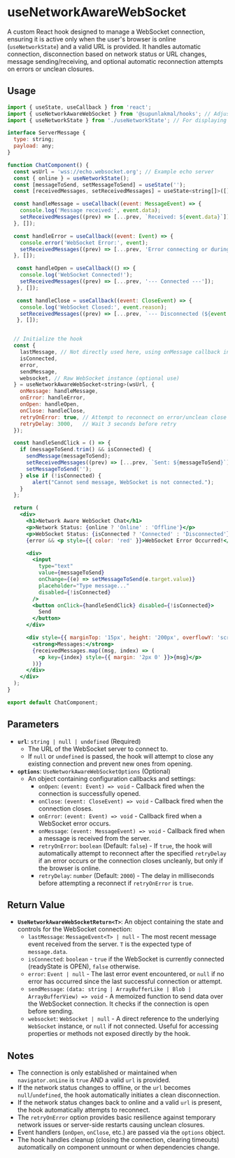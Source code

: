 # useNetworkAwareWebSocket

A custom React hook designed to manage a WebSocket connection, ensuring it is active only when the user's browser is online (`useNetworkState`) and a valid URL is provided. It handles automatic connection, disconnection based on network status or URL changes, message sending/receiving, and optional automatic reconnection attempts on errors or unclean closures.

## Usage

```jsx
import { useState, useCallback } from 'react';
import { useNetworkAwareWebSocket } from '@supunlakmal/hooks'; // Adjust import path
import { useNetworkState } from './useNetworkState'; // For displaying status

interface ServerMessage {
  type: string;
  payload: any;
}

function ChatComponent() {
  const wsUrl = 'wss://echo.websocket.org'; // Example echo server
  const { online } = useNetworkState();
  const [messageToSend, setMessageToSend] = useState('');
  const [receivedMessages, setReceivedMessages] = useState<string[]>([]);

  const handleMessage = useCallback((event: MessageEvent) => {
    console.log('Message received:', event.data);
    setReceivedMessages((prev) => [...prev, `Received: ${event.data}`]);
  }, []);

  const handleError = useCallback((event: Event) => {
    console.error('WebSocket Error:', event);
    setReceivedMessages((prev) => [...prev, 'Error connecting or during connection.']);
  }, []);

   const handleOpen = useCallback(() => {
    console.log('WebSocket Connected!');
    setReceivedMessages((prev) => [...prev, '--- Connected ---']);
   }, []);

   const handleClose = useCallback((event: CloseEvent) => {
    console.log('WebSocket Closed:', event.reason);
    setReceivedMessages((prev) => [...prev, `--- Disconnected (${event.code}) ---`]);
   }, []);


  // Initialize the hook
  const {
    lastMessage, // Not directly used here, using onMessage callback instead
    isConnected,
    error,
    sendMessage,
    websocket, // Raw WebSocket instance (optional use)
  } = useNetworkAwareWebSocket<string>(wsUrl, {
    onMessage: handleMessage,
    onError: handleError,
    onOpen: handleOpen,
    onClose: handleClose,
    retryOnError: true, // Attempt to reconnect on error/unclean close
    retryDelay: 3000,   // Wait 3 seconds before retry
  });

  const handleSendClick = () => {
    if (messageToSend.trim() && isConnected) {
      sendMessage(messageToSend);
      setReceivedMessages((prev) => [...prev, `Sent: ${messageToSend}`]);
      setMessageToSend('');
    } else if (!isConnected) {
        alert("Cannot send message, WebSocket is not connected.");
    }
  };

  return (
    <div>
      <h1>Network Aware WebSocket Chat</h1>
      <p>Network Status: {online ? 'Online' : 'Offline'}</p>
      <p>WebSocket Status: {isConnected ? 'Connected' : 'Disconnected'}</p>
      {error && <p style={{ color: 'red' }}>WebSocket Error Occurred!</p>}

      <div>
        <input
          type="text"
          value={messageToSend}
          onChange={(e) => setMessageToSend(e.target.value)}
          placeholder="Type message..."
          disabled={!isConnected}
        />
        <button onClick={handleSendClick} disabled={!isConnected}>
          Send
        </button>
      </div>

      <div style={{ marginTop: '15px', height: '200px', overflowY: 'scroll', border: '1px solid #ccc', padding: '5px' }}>
        <strong>Messages:</strong>
        {receivedMessages.map((msg, index) => (
          <p key={index} style={{ margin: '2px 0' }}>{msg}</p>
        ))}
      </div>
    </div>
  );
}

export default ChatComponent;
```

## Parameters

-   **`url`**: `string | null | undefined` (Required)
    -   The URL of the WebSocket server to connect to.
    -   If `null` or `undefined` is passed, the hook will attempt to close any existing connection and prevent new ones from opening.
-   **`options`**: `UseNetworkAwareWebSocketOptions` (Optional)
    -   An object containing configuration callbacks and settings:
        -   `onOpen`: `(event: Event) => void` - Callback fired when the connection is successfully opened.
        -   `onClose`: `(event: CloseEvent) => void` - Callback fired when the connection closes.
        -   `onError`: `(event: Event) => void` - Callback fired when a WebSocket error occurs.
        -   `onMessage`: `(event: MessageEvent) => void` - Callback fired when a message is received from the server.
        -   `retryOnError`: `boolean` (Default: `false`) - If `true`, the hook will automatically attempt to reconnect after the specified `retryDelay` if an error occurs or the connection closes uncleanly, but only if the browser is online.
        -   `retryDelay`: `number` (Default: `2000`) - The delay in milliseconds before attempting a reconnect if `retryOnError` is `true`.

## Return Value

-   **`UseNetworkAwareWebSocketReturn<T>`**: An object containing the state and controls for the WebSocket connection:
    -   `lastMessage`: `MessageEvent<T> | null` - The most recent message event received from the server. `T` is the expected type of `message.data`.
    -   `isConnected`: `boolean` - `true` if the WebSocket is currently connected (readyState is OPEN), `false` otherwise.
    -   `error`: `Event | null` - The last error event encountered, or `null` if no error has occurred since the last successful connection or attempt.
    -   `sendMessage`: `(data: string | ArrayBufferLike | Blob | ArrayBufferView) => void` - A memoized function to send data over the WebSocket connection. It checks if the connection is open before sending.
    -   `websocket`: `WebSocket | null` - A direct reference to the underlying `WebSocket` instance, or `null` if not connected. Useful for accessing properties or methods not exposed directly by the hook.

## Notes

-   The connection is only established or maintained when `navigator.onLine` is `true` AND a valid `url` is provided.
-   If the network status changes to offline, or the `url` becomes `null`/`undefined`, the hook automatically initiates a clean disconnection.
-   If the network status changes back to online and a valid `url` is present, the hook automatically attempts to reconnect.
-   The `retryOnError` option provides basic resilience against temporary network issues or server-side restarts causing unclean closures.
-   Event handlers (`onOpen`, `onClose`, etc.) are passed via the `options` object.
-   The hook handles cleanup (closing the connection, clearing timeouts) automatically on component unmount or when dependencies change.
